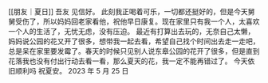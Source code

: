 [[朋友｜夏日]]
吾友
见信好。
此刻我正喝着可乐，一切都还挺好的，但是今天舅舅受伤了，所以妈妈回老家看他，祝他早日康复。现在家里只有我一个人，太喜欢一个人的生活了，无忧无虑，没有压迫。
最近有打算出去玩的，无奈自己太懒，妈妈说公园的花又开了很多，想带我一起去看，希望自己找个时间出去走一走吧，总是呆在家里要发霉了。春天的时候只见别人说东皋公园的花开了很多，但是直到花落我也没有付出行动去看一看，那么夏天的花，我一定不能再错过了。
今天依旧顺利吗
祝夏安。
2023 年 5 月 25 日